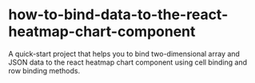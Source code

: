 # how-to-bind-data-to-the-react-heatmap-chart-component
A quick-start project that helps you to bind two-dimensional array and JSON data to the react heatmap chart component using cell binding and row binding methods. 
